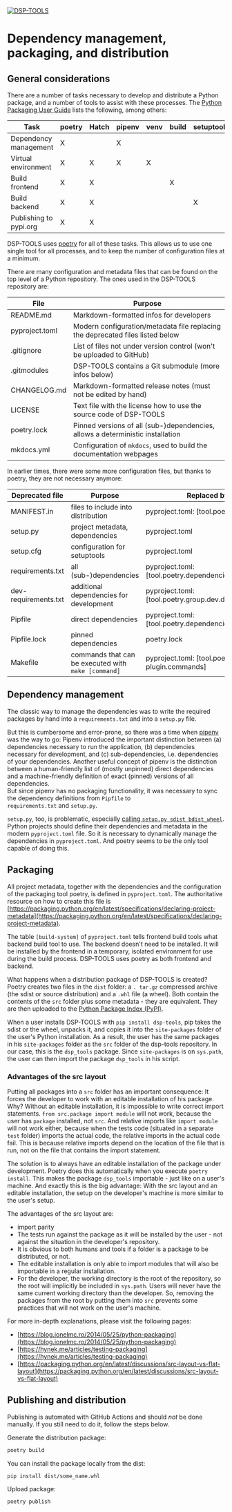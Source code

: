 [![DSP-TOOLS](https://img.shields.io/github/v/release/dasch-swiss/dsp-tools?include_prereleases&label=DSP-TOOLS)](https://github.com/dasch-swiss/dsp-tools)

# Dependency management, packaging, and distribution

## General considerations

There are a number of tasks necessary to develop and distribute a Python package, and a number of tools to assist with 
these processes. The [Python Packaging User Guide](https://packaging.python.org) lists the following, among others:

| Task                   | poetry | Hatch | pipenv | venv | build | setuptools | flit | twine |
|------------------------|--------|-------|--------|------|-------|------------|------|-------|
| Dependency management  | X      |       | X      |      |       |            |      |       |
| Virtual environment    | X      | X     | X      | X    |       |            |      |       |
| Build frontend         | X      | X     |        |      | X     |            |      |       |
| Build backend          | X      | X     |        |      |       | X          | X    |       |
| Publishing to pypi.org | X      | X     |        |      |       |            | X    | X     |

DSP-TOOLS uses [poetry](https://python-poetry.org) for all of these tasks. This allows us to use one single tool 
for all processes, and to keep the number of configuration files at a minimum. 

There are many configuration and metadata files that can be found on the top level of a Python repository. The ones 
used in the DSP-TOOLS repository are:

| File           | Purpose                                                                        |
|----------------|--------------------------------------------------------------------------------|
| README.md      | Markdown-formatted infos for developers                                        |
| pyproject.toml | Modern configuration/metadata file replacing the deprecated files listed below |
| .gitignore     | List of files not under version control (won't be uploaded to GitHub)          |
| .gitmodules    | DSP-TOOLS contains a Git submodule (more infos below)                          |
| CHANGELOG.md   | Markdown-formatted release notes (must not be edited by hand)                  |
| LICENSE        | Text file with the license how to use the source code of DSP-TOOLS             |
| poetry.lock    | Pinned versions of all (sub-)dependencies, allows a deterministic installation |
| mkdocs.yml     | Configuration of `mkdocs`, used to build the documentation webpages            |

In earlier times, there were some more configuration files, but thanks to poetry, they are not necessary anymore:

| Deprecated file      | Purpose                                             | Replaced by                                          |
|----------------------|-----------------------------------------------------|------------------------------------------------------|
| MANIFEST.in          | files to include into distribution                  | pyproject.toml: [tool.poetry.include]                |
| setup.py             | project metadata, dependencies                      | pyproject.toml                                       |
| setup.cfg            | configuration for setuptools                        | pyproject.toml                                       |
| requirements.txt     | all (sub-)dependencies                              | pyproject.toml: [tool.poetry.dependencies]           |
| dev-requirements.txt | additional dependencies for development             | pyproject.toml: [tool.poetry.group.dev.dependencies] |
| Pipfile              | direct dependencies                                 | pyproject.toml: [tool.poetry.dependencies]           |
| Pipfile.lock         | pinned dependencies                                 | poetry.lock                                          |
| Makefile             | commands that can be executed with `make [command]` | pyproject.toml: [tool.poetry-exec-plugin.commands]   |



## Dependency management

The classic way to manage the dependencies was to write the required packages by hand into a `requirements.txt` and 
into a `setup.py` file. 

But this is cumbersome and error-prone, so there was a time when [pipenv](https://pipenv.pypa.io/en/latest/) was the 
way to go: Pipenv introduced the important distinction between (a) dependencies necessary to run the application, 
(b) dependencies necessary for development, and (c) sub-dependencies, i.e. dependencies of your dependencies. Another 
useful concept of pipenv is the distinction between a human-friendly list of (mostly unpinned) direct dependencies and 
a machine-friendly definition of exact (pinned) versions of all dependencies.  
But since pipenv has no packaging functionality, it was necessary to sync the dependency definitions from `Pipfile` to  
`requirements.txt` and `setup.py`.  

`setup.py`, too, is problematic, especially 
[calling `setup.py sdist bdist_wheel`](https://blog.ganssle.io/articles/2021/10/setup-py-deprecated.html#summary). 
Python projects should define their dependencies and metadata in the modern `pyproject.toml` file. So it is 
necessary to dynamically manage the dependencies in `pyproject.toml`. And poetry seems to be the only tool capable 
of doing this.


## Packaging 

All project metadata, together with the dependencies and the configuration of the packaging tool poetry, is defined in 
`pyproject.toml`. The authoritative resource on how to create this file is 
[https://packaging.python.org/en/latest/specifications/declaring-project-metadata](https://packaging.python.org/en/latest/specifications/declaring-project-metadata).

The table `[build-system]` of `pyproject.toml` tells frontend build tools what backend build tool to use. The backend 
doesn't need to be installed. It will be installed by the frontend in a temporary, isolated environment for use during 
the build process. DSP-TOOLS uses poetry as both frontend and backend.

What happens when a distribution package of DSP-TOOLS is created? Poetry creates two files in the `dist` folder: a `.
tar.gz` compressed archive (the sdist or source distribution) and a `.whl` file (a wheel). Both contain the contents of 
the `src` folder plus some metadata - they are equivalent. They are then uploaded to the 
[Python Package Index (PyPI)](https://pypi.org/).  

When a user installs DSP-TOOLS with `pip install dsp-tools`, pip takes the sdist or the wheel, unpacks it, and copies 
it into the `site-packages` folder of the user's Python installation. As a result, the user has the same packages in 
his `site-packages` folder as the `src` folder of the dsp-tools repository. In our case, this is the `dsp_tools` 
package. Since `site-packages` is on `sys.path`, the user can then import the package `dsp_tools` in his script.


### Advantages of the src layout

Putting all packages into a `src` folder has an important consequence: It forces the developer to work with an 
editable installation of his package. Why? Without an editable installation, it is impossible to write correct import 
statements. `from src.package import module` will not work, because the user has `package` installed, not `src`. And 
relative imports like `import module` will not work either, because when the tests code (situated in a separate 
`test` folder) imports the actual code, the relative imports in the actual code fail. This is because relative imports 
depend on the location of the file that is run, not on the file that contains the import statement. 

The solution is to always have an editable installation of the package under development. Poetry does this 
automatically when you execute `poetry install`. This makes the package `dsp_tools` importable - just like on a 
user's machine. And exactly this is the big advantage: With the src layout and an editable installation, the setup on 
the developer's machine is more similar to the user's setup. 

The advantages of the src layout are:

- import parity
- The tests run against the package as it will be installed by the user - not against the situation in the 
  developer's repository.
- It is obvious to both humans and tools if a folder is a package to be distributed, or not.
- The editable installation is only able to import modules that will also be importable in a regular installation.
- For the developer, the working directory is the root of the repository, so the root will implicitly be included in 
  `sys.path`. Users will never have the same current working directory than the developer. So, removing the packages 
  from the root by putting them into `src` prevents some practices that will not work on the user's machine. 

For more in-depth explanations, please visit the following pages:

- [https://blog.ionelmc.ro/2014/05/25/python-packaging](https://blog.ionelmc.ro/2014/05/25/python-packaging)
- [https://hynek.me/articles/testing-packaging](https://hynek.me/articles/testing-packaging)
- [https://packaging.python.org/en/latest/discussions/src-layout-vs-flat-layout](https://packaging.python.org/en/latest/discussions/src-layout-vs-flat-layout)


## Publishing and distribution

Publishing is automated with GitHub Actions and should _not_ be done manually. If you still need to do it, follow the
steps below.

Generate the distribution package:

```bash
poetry build
```

You can install the package locally from the dist:

```bash
pip install dist/some_name.whl
```

Upload package:

```bash
poetry publish
```
